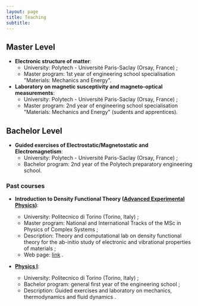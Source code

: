 ```yaml
---
layout: page
title: Teaching
subtitle: 
---
```

##  Master Level

* **Electronic structure of matter**:
  * University: Polytech - Université Paris-Saclay (Orsay, France) ;
  * Master program: 1st year of engineering school specialisation "Materials: Mechanics and Energy".
* **Laboratory on magnetic susceptivity and magneto-optical measurements**:
  * University: Polytech - Université Paris-Saclay (Orsay, France) ;
  * Master program: 2nd year of engineering school specialisation "Materials: Mechanics and Energy" (sudents and apprentices).

##  Bachelor Level
* **Guided exercises of Electrostatic/Magnetostatic and Electromagnetism**:
  * University: Polytech - Université Paris-Saclay (Orsay, France) ;
  * Bachelor program: 2nd year of the Polytech preparatory engineering school.
 
### Past courses
* **Introduction to Density Functional Theory ([Advanced Experimental Physics](https://didattica.polito.it/pls/portal30/gap.pkg_guide.viewGap?p_cod_ins=03NQMPF&p_a_acc=2023&p_header=S&p_lang=&multi=N))**:
  * University: Politecnico di Torino (Torino, Italy) ;
  * Master program: National and International Tracks of the MSc in Physics of Complex Systems ;
  * Description: Theory and computational lab on density functional theory for the ab-initio study of electronic and vibrational properties of materials ;
  * Web page: [link](https://github.com/DromaninCM/AEP_DFT) .
   
* **[Physics I](https://didattica.polito.it/pls/portal30/gap.pkg_guide.viewGap?p_cod_ins=04KXVOD&p_a_acc=2023&p_header=S&p_lang=EN&multi=N)**:
  * University: Politecnico di Torino (Torino, Italy) ;
  * Bachelor program: general first year of the engineering school ;
  * Description: Guided exercises and laboratory on mechanics, thermodynamics and fluid dynamics .



